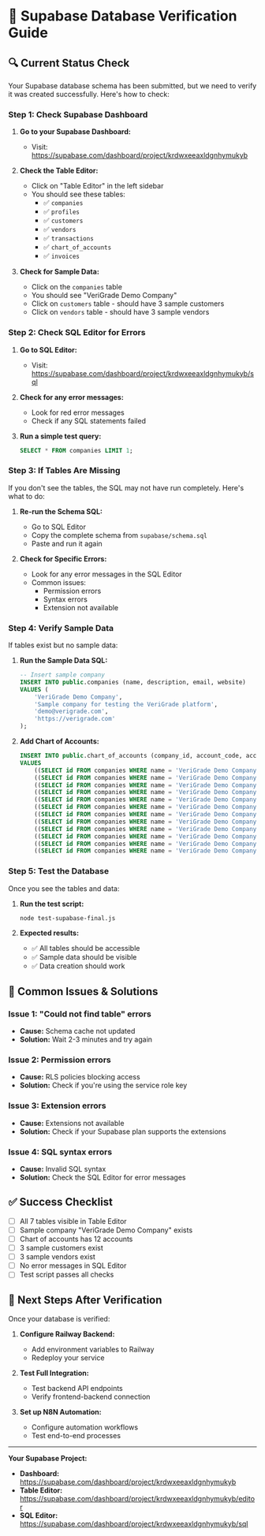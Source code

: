 # 🎯 Supabase Database Verification Guide

## 🔍 **Current Status Check**

Your Supabase database schema has been submitted, but we need to verify it was created successfully. Here's how to check:

### **Step 1: Check Supabase Dashboard**

1. **Go to your Supabase Dashboard:**
   - Visit: https://supabase.com/dashboard/project/krdwxeeaxldgnhymukyb

2. **Check the Table Editor:**
   - Click on "Table Editor" in the left sidebar
   - You should see these tables:
     - ✅ `companies`
     - ✅ `profiles` 
     - ✅ `customers`
     - ✅ `vendors`
     - ✅ `transactions`
     - ✅ `chart_of_accounts`
     - ✅ `invoices`

3. **Check for Sample Data:**
   - Click on the `companies` table
   - You should see "VeriGrade Demo Company"
   - Click on `customers` table - should have 3 sample customers
   - Click on `vendors` table - should have 3 sample vendors

### **Step 2: Check SQL Editor for Errors**

1. **Go to SQL Editor:**
   - Visit: https://supabase.com/dashboard/project/krdwxeeaxldgnhymukyb/sql

2. **Check for any error messages:**
   - Look for red error messages
   - Check if any SQL statements failed

3. **Run a simple test query:**
   ```sql
   SELECT * FROM companies LIMIT 1;
   ```

### **Step 3: If Tables Are Missing**

If you don't see the tables, the SQL may not have run completely. Here's what to do:

1. **Re-run the Schema SQL:**
   - Go to SQL Editor
   - Copy the complete schema from `supabase/schema.sql`
   - Paste and run it again

2. **Check for Specific Errors:**
   - Look for any error messages in the SQL Editor
   - Common issues:
     - Permission errors
     - Syntax errors
     - Extension not available

### **Step 4: Verify Sample Data**

If tables exist but no sample data:

1. **Run the Sample Data SQL:**
   ```sql
   -- Insert sample company
   INSERT INTO public.companies (name, description, email, website)
   VALUES (
       'VeriGrade Demo Company',
       'Sample company for testing the VeriGrade platform',
       'demo@verigrade.com',
       'https://verigrade.com'
   );
   ```

2. **Add Chart of Accounts:**
   ```sql
   INSERT INTO public.chart_of_accounts (company_id, account_code, account_name, account_type)
   VALUES 
       ((SELECT id FROM companies WHERE name = 'VeriGrade Demo Company'), '1000', 'Cash', 'asset'),
       ((SELECT id FROM companies WHERE name = 'VeriGrade Demo Company'), '1100', 'Accounts Receivable', 'asset'),
       ((SELECT id FROM companies WHERE name = 'VeriGrade Demo Company'), '1200', 'Inventory', 'asset'),
       ((SELECT id FROM companies WHERE name = 'VeriGrade Demo Company'), '1300', 'Equipment', 'asset'),
       ((SELECT id FROM companies WHERE name = 'VeriGrade Demo Company'), '2000', 'Accounts Payable', 'liability'),
       ((SELECT id FROM companies WHERE name = 'VeriGrade Demo Company'), '2100', 'Accrued Expenses', 'liability'),
       ((SELECT id FROM companies WHERE name = 'VeriGrade Demo Company'), '3000', 'Owner Equity', 'equity'),
       ((SELECT id FROM companies WHERE name = 'VeriGrade Demo Company'), '3100', 'Retained Earnings', 'equity'),
       ((SELECT id FROM companies WHERE name = 'VeriGrade Demo Company'), '4000', 'Sales Revenue', 'revenue'),
       ((SELECT id FROM companies WHERE name = 'VeriGrade Demo Company'), '5000', 'Cost of Goods Sold', 'expense'),
       ((SELECT id FROM companies WHERE name = 'VeriGrade Demo Company'), '5100', 'Operating Expenses', 'expense'),
       ((SELECT id FROM companies WHERE name = 'VeriGrade Demo Company'), '5200', 'Marketing Expenses', 'expense');
   ```

### **Step 5: Test the Database**

Once you see the tables and data:

1. **Run the test script:**
   ```bash
   node test-supabase-final.js
   ```

2. **Expected results:**
   - ✅ All tables should be accessible
   - ✅ Sample data should be visible
   - ✅ Data creation should work

## 🚨 **Common Issues & Solutions**

### **Issue 1: "Could not find table" errors**
- **Cause:** Schema cache not updated
- **Solution:** Wait 2-3 minutes and try again

### **Issue 2: Permission errors**
- **Cause:** RLS policies blocking access
- **Solution:** Check if you're using the service role key

### **Issue 3: Extension errors**
- **Cause:** Extensions not available
- **Solution:** Check if your Supabase plan supports the extensions

### **Issue 4: SQL syntax errors**
- **Cause:** Invalid SQL syntax
- **Solution:** Check the SQL Editor for error messages

## ✅ **Success Checklist**

- [ ] All 7 tables visible in Table Editor
- [ ] Sample company "VeriGrade Demo Company" exists
- [ ] Chart of accounts has 12 accounts
- [ ] 3 sample customers exist
- [ ] 3 sample vendors exist
- [ ] No error messages in SQL Editor
- [ ] Test script passes all checks

## 🎯 **Next Steps After Verification**

Once your database is verified:

1. **Configure Railway Backend:**
   - Add environment variables to Railway
   - Redeploy your service

2. **Test Full Integration:**
   - Test backend API endpoints
   - Verify frontend-backend connection

3. **Set up N8N Automation:**
   - Configure automation workflows
   - Test end-to-end processes

---

**Your Supabase Project:**
- **Dashboard:** https://supabase.com/dashboard/project/krdwxeeaxldgnhymukyb
- **Table Editor:** https://supabase.com/dashboard/project/krdwxeeaxldgnhymukyb/editor
- **SQL Editor:** https://supabase.com/dashboard/project/krdwxeeaxldgnhymukyb/sql



